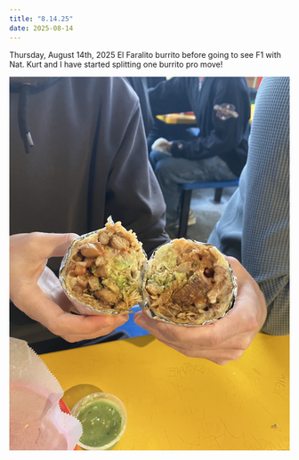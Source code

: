 ```yaml
---
title: "8.14.25"
date: 2025-08-14
---
```


Thursday, August 14th, 2025
El Faralito burrito before going to see F1 with Nat. Kurt and I have started splitting one burrito pro move!

![Image 1](img1.jpeg)

